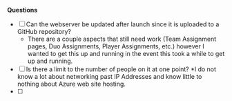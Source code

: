 **Questions**
* [ ] Can the webserver be updated after launch since it is uploaded to a GitHub repository?
    * There are a couple aspects that still need work (Team Assignment pages, Duo Assignments, Player Assignments, etc.) however I wanted to get this up and running in the event this took a while to get up and running.
* [ ] Is there a limit to the number of people on it at one point?
    *I do not know a lot about networking past IP Addresses and know little to nothing about Azure web site hosting.  
* [ ] 